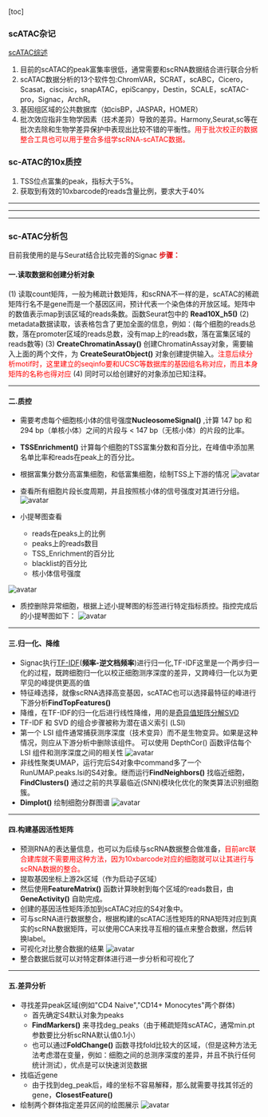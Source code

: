 [toc]

### scATAC杂记  
[scATAC综述](https://wenku.baidu.com/view/49bfa4e05bf5f61fb7360b4c2e3f5727a5e9242d.html)
1. 目前的scATAC的peak富集率很低，通常需要和scRNA数据结合进行联合分析
2. scATAC数据分析的13个软件包:ChromVAR，SCRAT，scABC，Cicero，Scasat，ciscisic，snapATAC，epiScanpy，Destin，SCALE，scATAC-pro，Signac，ArchR。
3. 基因组区域的公共数据库（如cisBP，JASPAR，HOMER）
4. 批次效应指非生物学因素（技术差异）导致的差异。Harmony,Seurat,sc等在批次去除和生物学差异保护中表现出比较不错的平衡性。<font color=red>用于批次校正的数据整合工具也可以用于整合多组学scRNA-scATAC数据。</font>


### sc-ATAC的10x质控  
1. TSS位点富集的peak，指标大于5%。
2. 获取到有效的10xbarcode的reads含量比例，要求大于40%

***
***
***

### sc-ATAC分析包
目前我使用的是与Seurat结合比较完善的Signac
**<font color=deepblue>步骤：</font>**
#### 一.读取数据和创建分析对象
(1) 读取count矩阵，一般为稀疏计数矩阵，和scRNA不一样的是，scATAC的稀疏矩阵行名不是gene而是一个基因区间，预计代表一个染色体的开放区域。矩阵中的数值表示map到该区域的reads条数。函数Seurat包中的 **Read10X_h5()** 
(2) metadata数据读取，该表格包含了更加全面的信息，例如：(每个细胞的reads总数，落在promoter区域的reads总数，没有map上的reads数，落在富集区域的reads数等)
(3) **CreateChromatinAssay()** 创建ChromatinAssay对象，需要输入上面的两个文件，为 **CreateSeuratObject()** 对象创建提供输入。<font color=red>注意后续分析motif时，这里建立的seqinfo要和UCSC等数据库的基因组名称对应，而且本身矩阵的名称也得对应</font>
(4) 同时可以给创建好的对象添加已知注释。  

***

#### 二.质控
+ 需要考虑每个细胞核小体的信号强度**NucleosomeSignal()** ,计算 147 bp 和 294 bp（单核小体）之间的片段与 < 147 bp（无核小体）的片段的比率。
+ **TSSEnrichment()** 计算每个细胞的TSS富集分数和百分比，在峰值中添加黑名单比率和reads在peak上的百分比。
+ 根据富集分数分高富集细胞，和低富集细胞，绘制TSS上下游的情况
![avatar](索引/TSS_up_down_enrichment.png)
+ 查看所有细胞片段长度周期，并且按照核小体的信号强度对其进行分组。
![avatar](索引/Nucleosome_Sign_group_of_Fragment.png)

+ 小提琴图查看
    + reads在peaks上的比例
    + peaks上的reads数目
    + TSS_Enrichment的百分比
    + blacklist的百分比
    + 核小体信号强度  

![avatar](索引/raw_Vlnplot.png)

+ 质控删除异常细胞，根据上述小提琴图的标签进行特定指标质控。指控完成后的小提琴图如下：
![avatar](索引/filter_Vlnplot.png)

***

#### 三.归一化、降维
+ Signac执行[TF-IDF](https://blog.csdn.net/qq_45893319/article/details/119278730)(**频率-逆文档频率**)进行归一化,TF-IDF这里是一个两步归一化的过程，既跨细胞归一化以校正细胞测序深度的差异，又跨峰归一化以为更罕见的峰提供更高的值
+ 特征峰选择，就像scRNA选择高变基因，scATAC也可以选择最特征的峰进行下游分析**FindTopFeatures()**
+ 降维，在TF-IDF的归一化后进行线性降维，用的是[奇异值矩阵分解SVD](https://blog.csdn.net/qq_58535145/article/details/122651843)
+ TF-IDF 和 SVD 的组合步骤被称为潜在语义索引 (LSI)
+ 第一个 LSI 组件通常捕获测序深度（技术变异）而不是生物变异。如果是这种情况，则应从下游分析中删除该组件。
可以使用 DepthCor() 函数评估每个 LSI 组件和测序深度之间的相关性
![avatar](索引/LSI_Dpth_cor.png)
+ 非线性聚类UMAP，运行完后S4对象中command多了一个RunUMAP.peaks.lsi的S4对象。继而运行**FindNeighbors()** 找临近细胞，**FindClusters()** 通过之前的共享最临近(SNN)模块化优化的聚类算法识别细胞簇。
+ **Dimplot()** 绘制细胞分群图谱
![avatar](索引/UMAP_peak_snn_0.6.png)

***

#### 四.构建基因活性矩阵
+ 预测RNA的表达量信息，也可以为后续与scRNA数据整合做准备，<font color=red>目前arc联合建库就不需要用这种方法，因为10xbarcode对应的细胞就可以让其进行与scRNA数据的整合。</font>
+ 提取基因坐标上游2k区域（作为启动子区域）
+ 然后使用**FeatureMatrix()** 函数计算映射到每个区域的reads数目，由**GeneActivity()** 自助完成。
+ 创建的基因活性矩阵添加到scATAC对应的S4对象中。
+ 可与scRNA进行数据整合，根据构建的scATAC活性矩阵的RNA矩阵对应到真实的scRNA数据矩阵，可以使用CCA来找寻互相的锚点来整合数据，然后转换label。
+ 可视化对比整合数据的结果
![avatar]()
+ 整合数据后就可以对特定群体进行进一步分析和可视化了

*** 

#### 五.差异分析
+ 寻找差异peak区域(例如"CD4 Naive","CD14+ Monocytes"两个群体)
    + 首先确定S4默认对象为peaks
    + **FindMarkers()** 来寻找deg_peaks（由于稀疏矩阵scATAC，通常min.pt参数要比分析scRNA默认值0.1小）
    + 也可以通过**FoldChange()** 函数寻找fold比较大的区域，（但是这种方法无法考虑潜在变量，例如：细胞之间的总测序深度的差异，并且不执行任何统计测试），优点是可以快速浏览数据
+ 找临近gene
    + 由于找到deg_peak后，峰的坐标不容易解释，那么就需要寻找其邻近的gene，**ClosestFeature()**
+ 绘制两个群体指定差异区间的绘图展示
![avatar](索引/DEG_Coverage_region.png)













